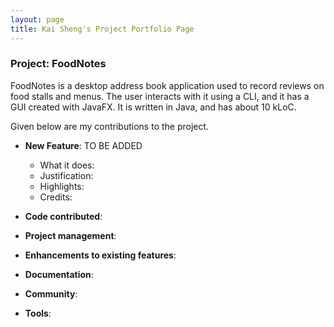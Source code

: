 ```yaml
---
layout: page
title: Kai Sheng's Project Portfolio Page
---
```


### Project: FoodNotes

FoodNotes is a desktop address book application used to record reviews on food stalls and menus. The user interacts with it using a CLI, and it has a GUI created with JavaFX. It is written in Java, and has about 10 kLoC.

Given below are my contributions to the project.

* **New Feature**: TO BE ADDED
    * What it does:
    * Justification:
    * Highlights:
    * Credits:

* **Code contributed**:

* **Project management**:

* **Enhancements to existing features**:

* **Documentation**:

* **Community**:

* **Tools**:
